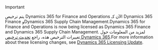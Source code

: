 > [!IMPORTANT]
> <span data-ttu-id="c0a2d-101">يتم ترخيص Dynamics 365 for Finance and Operations الآن كـ Dynamics 365 Finance وDynamics 365 Supply Chain Management.</span><span class="sxs-lookup"><span data-stu-id="c0a2d-101">Dynamics 365 for Finance and Operations is now being licensed as Dynamics 365 Finance and Dynamics 365 Supply Chain Management.</span></span> <span data-ttu-id="c0a2d-102">لمزيد من المعلومات حول تغييرات الترخيص هذه، راجع [تحديث ترخيص Dynamics 365](https://docs.microsoft.com/dynamics365/licensing/update).</span><span class="sxs-lookup"><span data-stu-id="c0a2d-102">For more information about these licensing changes, see [Dynamics 365 Licensing Update](https://docs.microsoft.com/dynamics365/licensing/update).</span></span> 
